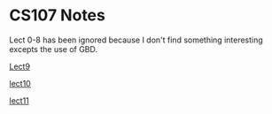 # CS107 Notes

Lect 0-8 has been ignored because I don't find something interesting excepts the use of GBD.

[Lect9](lect9/readme.md)

[lect10](lect10/readme.md)

[lect11](lect11/readme.md)
